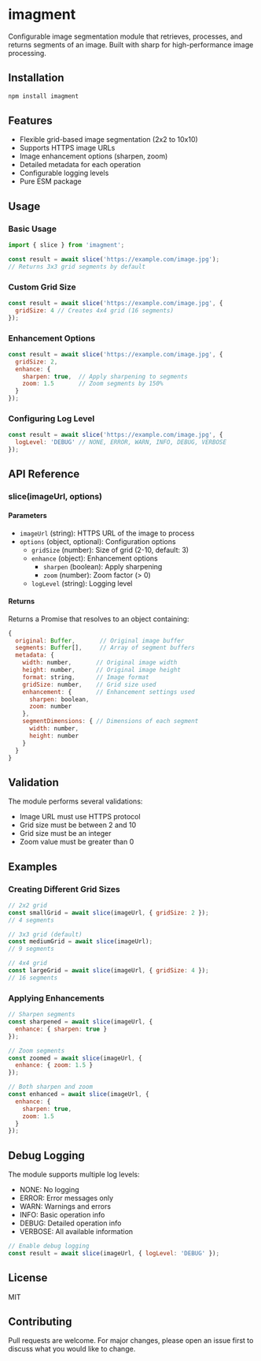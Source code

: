 # imagment

Configurable image segmentation module that retrieves, processes, and returns segments of an image. Built with sharp for high-performance image processing.

## Installation

```bash
npm install imagment
```

## Features

- Flexible grid-based image segmentation (2x2 to 10x10)
- Supports HTTPS image URLs
- Image enhancement options (sharpen, zoom)
- Detailed metadata for each operation
- Configurable logging levels
- Pure ESM package

## Usage

### Basic Usage

```javascript
import { slice } from 'imagment';

const result = await slice('https://example.com/image.jpg');
// Returns 3x3 grid segments by default
```

### Custom Grid Size

```javascript
const result = await slice('https://example.com/image.jpg', {
  gridSize: 4 // Creates 4x4 grid (16 segments)
});
```

### Enhancement Options

```javascript
const result = await slice('https://example.com/image.jpg', {
  gridSize: 2,
  enhance: {
    sharpen: true,  // Apply sharpening to segments
    zoom: 1.5       // Zoom segments by 150%
  }
});
```

### Configuring Log Level

```javascript
const result = await slice('https://example.com/image.jpg', {
  logLevel: 'DEBUG' // NONE, ERROR, WARN, INFO, DEBUG, VERBOSE
});
```

## API Reference

### slice(imageUrl, options)

#### Parameters

- `imageUrl` (string): HTTPS URL of the image to process
- `options` (object, optional): Configuration options
  - `gridSize` (number): Size of grid (2-10, default: 3)
  - `enhance` (object): Enhancement options
    - `sharpen` (boolean): Apply sharpening
    - `zoom` (number): Zoom factor (> 0)
  - `logLevel` (string): Logging level

#### Returns

Returns a Promise that resolves to an object containing:

```javascript
{
  original: Buffer,       // Original image buffer
  segments: Buffer[],     // Array of segment buffers
  metadata: {
    width: number,       // Original image width
    height: number,      // Original image height
    format: string,      // Image format
    gridSize: number,    // Grid size used
    enhancement: {       // Enhancement settings used
      sharpen: boolean,
      zoom: number
    },
    segmentDimensions: { // Dimensions of each segment
      width: number,
      height: number
    }
  }
}
```

## Validation

The module performs several validations:

- Image URL must use HTTPS protocol
- Grid size must be between 2 and 10
- Grid size must be an integer
- Zoom value must be greater than 0

## Examples

### Creating Different Grid Sizes

```javascript
// 2x2 grid
const smallGrid = await slice(imageUrl, { gridSize: 2 });
// 4 segments

// 3x3 grid (default)
const mediumGrid = await slice(imageUrl);
// 9 segments

// 4x4 grid
const largeGrid = await slice(imageUrl, { gridSize: 4 });
// 16 segments
```

### Applying Enhancements

```javascript
// Sharpen segments
const sharpened = await slice(imageUrl, {
  enhance: { sharpen: true }
});

// Zoom segments
const zoomed = await slice(imageUrl, {
  enhance: { zoom: 1.5 }
});

// Both sharpen and zoom
const enhanced = await slice(imageUrl, {
  enhance: {
    sharpen: true,
    zoom: 1.5
  }
});
```

## Debug Logging

The module supports multiple log levels:

- NONE: No logging
- ERROR: Error messages only
- WARN: Warnings and errors
- INFO: Basic operation info
- DEBUG: Detailed operation info
- VERBOSE: All available information

```javascript
// Enable debug logging
const result = await slice(imageUrl, { logLevel: 'DEBUG' });
```

## License

MIT

## Contributing

Pull requests are welcome. For major changes, please open an issue first to discuss what you would like to change.